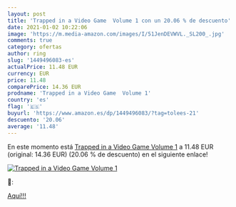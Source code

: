 ```yaml
---
layout: post
title: 'Trapped in a Video Game  Volume 1 con un 20.06 % de descuento'
date: 2021-01-02 10:22:06
image: 'https://m.media-amazon.com/images/I/51JenDEVWVL._SL200_.jpg'
comments: true
category: ofertas
author: ring
slug: '1449496083-es'
actualPrice: 11.48 EUR
currency: EUR
price: 11.48
comparePrice: 14.36 EUR
prodname: 'Trapped in a Video Game  Volume 1'
country: 'es'
flag: '🇪🇸'
buyurl: 'https://www.amazon.es/dp/1449496083/?tag=tolees-21'
descuento: '20.06'
average: '11.48'
---
```


En este momento está [Trapped in a Video Game  Volume 1](https://www.amazon.es/dp/1449496083/?tag=tolees-21) a 11.48 EUR (original: 14.36 EUR) (20.06 %  de descuento) en el siguiente enlace!

[![Trapped in a Video Game  Volume 1](https://m.media-amazon.com/images/I/51JenDEVWVL._SL200_.jpg)](https://www.amazon.es/dp/1449496083/?tag=tolees-21)

🔎:


[Aquí!!!](https://www.amazon.es/dp/1449496083/?tag=tolees-21)
